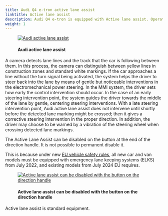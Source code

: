 ```yaml
---
title: Audi Q4 e-tron active lane assist
linktitle: Active lane assist
description: Audi Q4 e-tron is equipped with Active lane assist. Operating at speeds from 65 km/h (40.4 mph), Audi active lane assist helps the driver keep the vehicle in the driving lane.
weight: 1
---
```


<!-- markdownlint-disable MD033 -->
<figure>
    <a href="https://media.electrichasgoneaudi.net/multimedia/models/e-tron/technology/drivingassistance/activelaneassist/activelaneassist.jpg">
        <img src="https://media.electrichasgoneaudi.net/multimedia/models/e-tron/technology/drivingassistance/activelaneassist/activelaneassist.jpg"
        class="img-fluid" alt="Audi active lane assist" title="Audi active lane assist">
    </a>
    <figcaption><h4>Audi active lane assist</h4></figcaption>
</figure>

 A camera detects lane lines and the track that the car is following between them. In this process, the camera can distinguish between yellow lines in construction zones and standard white markings. If the car approaches a line without the turn signal being activated, the system helps the driver to steer back into the lane by means of gentle but noticeable interventions in the electromechanical power steering. In the MMI system, the driver sets how early the control intervention should occur. In the case of an early steering intervention point, the system guides the driver towards the middle of the lane by gentle, centering steering interventions. With a late steering intervention point, Audi active lane assist does not intervene until shortly before the detected lane marking might be crossed; then it gives a corrective steering intervention in the proper direction. In addition, the driver may choose to be warned by a vibration of the steering wheel when crossing detected lane markings.

The Active Lane Assist can be disabled on the button at the end of the direction handle. It is not possible to permanent disable it.

This is because under new [EU vehicle safety rules](https://ec.europa.eu/info/law/better-regulation/have-your-say/initiatives/12503-Vehicle-safety-type-approval-of-cars-and-vans-with-emergency-lane-keeping-systems-ELKS-_en), all new car and van models must be equipped with emergency lane keeping systems (ELKS) from July 2022, and existing models from July 2024 EU requires.

<figure>
    <a href="https://media.electrichasgoneaudi.net/multimedia/models/q4-e-tron/technology/drivingassistance/activelaneassist/laneassistbutton.jpg">
        <img src="https://media.electrichasgoneaudi.net/multimedia/models/q4-e-tron/technology/drivingassistance/activelaneassist/laneassistbuttons.jpg"
        class="img-fluid" alt="Active lane assist can be disabled with the button on the direction handle" title="Active lane assist can be disabled with the button on the direction handle">
    </a>
    <figcaption><h4>Active lane assist can be disabled with the button on the direction handle</h4></figcaption>
</figure>

Active lane assist is standard equipment.
